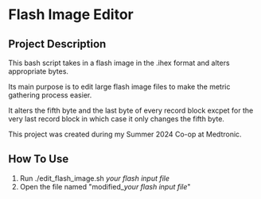 # Flash Image Editor

## Project Description

This bash script takes in a flash image in the .ihex format and alters appropriate bytes.

Its main purpose is to edit large flash image files to make the metric gathering process easier.

It alters the fifth byte and the last byte of every record block excpet for the very last record block in which case it only changes the fifth byte.

This project was created during my Summer 2024 Co-op at Medtronic.

## How To Use

1. Run ./edit_flash_image.sh *your flash input file*
2. Open the file named "modified_*your flash input file*"
